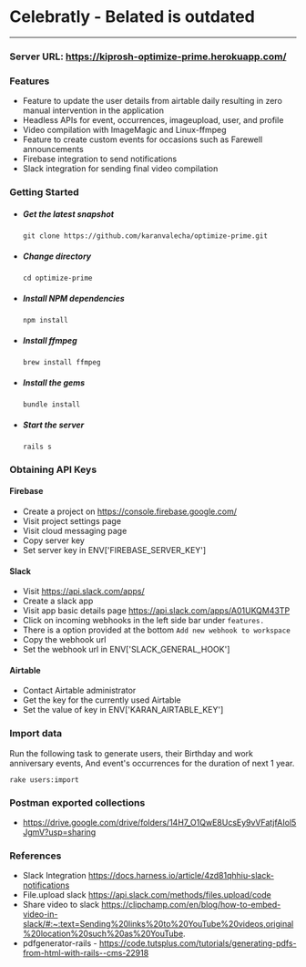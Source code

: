 # Celebratly - Belated is outdated

---

### Server URL: https://kiprosh-optimize-prime.herokuapp.com/ 

### Features
- Feature to update the user details from airtable daily resulting in zero manual intervention in the application
- Headless APIs for event, occurrences, imageupload, user, and profile
- Video compilation with ImageMagic and Linux-ffmpeg
- Feature to create custom events for occasions such as Farewell announcements
- Firebase integration to send notifications
- Slack integration for sending final video compilation

### Getting Started

- ##### Get the latest snapshot
   `git clone https://github.com/karanvalecha/optimize-prime.git`


- ##### Change directory
  `cd optimize-prime`

- ##### Install NPM dependencies
  `npm install`

- ##### Install ffmpeg
  `brew install ffmpeg`

- ##### Install the gems
  `bundle install`

- ##### Start the server
   `rails s`


### Obtaining API Keys
  #### Firebase
  - Create a project on https://console.firebase.google.com/
  - Visit project settings page
  - Visit cloud messaging page
  - Copy server key
  - Set server key in ENV['FIREBASE_SERVER_KEY']
  
  #### Slack
  - Visit https://api.slack.com/apps/
  - Create a slack app
  - Visit app basic details page https://api.slack.com/apps/A01UKQM43TP
  - Click on incoming webhooks in the left side bar under `features.`
  - There is a option provided at the bottom `Add new webhook to workspace`
  - Copy the webhook url
  - Set the webhook url in ENV['SLACK_GENERAL_HOOK']
  
  #### Airtable
  - Contact Airtable administrator
  - Get the key for the currently used Airtable
  - Set the value of key in ENV['KARAN_AIRTABLE_KEY']

### Import data

Run the following task to generate users, their Birthday and work anniversary events, And event's occurrences for the duration of next 1 year.
```
rake users:import
```

### Postman exported collections
- https://drive.google.com/drive/folders/14H7_O1QwE8UcsEy9vVFatjfAIol5JgmV?usp=sharing 


### References
- Slack Integration https://docs.harness.io/article/4zd81qhhiu-slack-notifications
- File.upload slack https://api.slack.com/methods/files.upload/code
- Share video to slack https://clipchamp.com/en/blog/how-to-embed-video-in-slack/#:~:text=Sending%20links%20to%20YouTube%20videos,original%20location%20such%20as%20YouTube.
- pdfgenerator-rails - https://code.tutsplus.com/tutorials/generating-pdfs-from-html-with-rails--cms-22918

